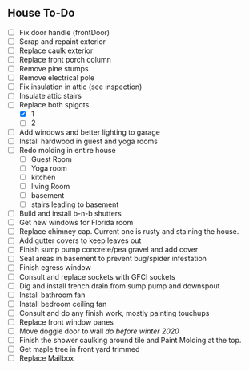 ## House To-Do
- [ ] Fix door handle (frontDoor)
- [ ] Scrap and repaint exterior
- [ ] Replace caulk exterior
- [ ] Replace front porch column
- [ ] Remove pine stumps
- [ ] Remove electrical pole
- [ ] Fix insulation in attic (see inspection)
- [ ] Insulate attic stairs
- [ ] Replace both spigots
    - [x] 1
    - [ ] 2
- [ ] Add windows and better lighting to garage
- [ ] Install hardwood in guest and yoga rooms
- [ ] Redo molding in entire house
    - [ ] Guest Room
    - [ ] Yoga room
    - [ ] kitchen
    - [ ] living Room
    - [ ] basement
    - [ ] stairs leading to basement
- [ ] Build and install b-n-b shutters
- [ ] Get new windows for Florida room
- [ ] Replace chimney cap. Current one is rusty and staining the house.
- [ ] Add gutter covers to keep leaves out
- [ ] Finish sump pump concrete/pea gravel and add cover
- [ ] Seal areas in basement to prevent bug/spider infestation
- [ ] Finish egress window
- [ ] Consult and replace sockets with GFCI sockets
- [ ] Dig and install french drain from sump pump and downspout
- [ ] Install bathroom fan
- [ ] Install bedroom ceiling fan
- [ ] Consult and do any finish work, mostly painting touchups
- [ ] Replace front window panes
- [ ] Move doggie door to wall *do before winter 2020*
- [ ] Finish the shower caulking around tile and Paint Molding at the top.
- [ ] Get maple tree in front yard trimmed
- [ ] Replace Mailbox
